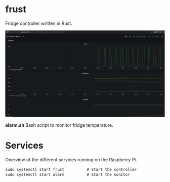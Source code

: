 # frust

Fridge controller written in Rust.

![image](./screenshot.png)

**alarm.sh** Bash script to monitor fridge temperature.

# Services

Overview of the different services running on the Raspberry Pi.

```
sudo systemctl start frust          # Start the controller
sudo systemctl start alarm          # Start the monitor
```
